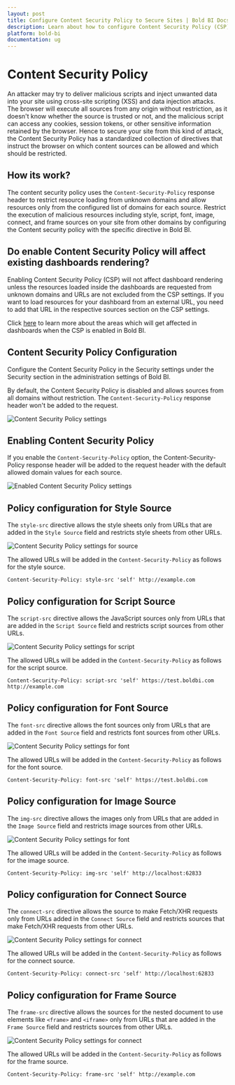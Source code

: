 ```yaml
---
layout: post
title: Configure Content Security Policy to Secure Sites | Bold BI Docs
description: Learn about how to configure Content Security Policy (CSP) settings to secure sites in the Bold BI embedded application.
platform: bold-bi
documentation: ug
---
```


# Content Security Policy

An attacker may try to deliver malicious scripts and inject unwanted data into your site using cross-site scripting (XSS) and data injection attacks. The browser will execute all sources from any origin without restriction, as it doesn't know whether the source is trusted or not, and the malicious script can access any cookies, session tokens, or other sensitive information retained by the browser. Hence to secure your site from this kind of attack, the Content Security Policy has a standardized collection of directives that instruct the browser on which content sources can be allowed and which should be restricted.

## How its work?

The content security policy uses the `Content-Security-Policy` response header to restrict resource loading from unknown domains and allow resources only from the configured list of domains for each source. Restrict the execution of malicious resources including style, script, font, image, connect, and frame sources on your site from other domains by configuring the Content security policy with the specific directive in Bold BI.

## Do enable Content Security Policy will affect existing dashboards rendering?

Enabling Content Security Policy (CSP) will not affect dashboard rendering unless the resources loaded inside the dashboards are requested from unknown domains and URLs are not excluded from the CSP settings. If you want to load resources for your dashboard from an external URL, you need to add that URL in the respective sources section on the CSP settings.

Click [here](/embedded-bi/faq/how-will-the-dashboard-get-affected-while-csp-enabled/) to learn more about the areas which will get affected in dashboards when the CSP is enabled in Bold BI.

## Content Security Policy Configuration

Configure the Content Security Policy in the Security settings under the Security section in the administration settings of Bold BI.

By default, the Content Security Policy is disabled and allows sources from all domains without restriction. The `Content-Security-Policy` response header won't be added to the request.

![Content Security Policy settings](/static/assets/embedded/security-configuration/images/csp-settings.png#width=55%)

## Enabling Content Security Policy

If you enable the `Content-Security-Policy` option, the Content-Security-Policy response header will be added to the request header with the default allowed domain values for each source.

![Enabled Content Security Policy settings](/static/assets/embedded/security-configuration/images/enable-csp.png#width=55%)

## Policy configuration for Style Source

The `style-src` directive allows the style sheets only from URLs that are added in the `Style Source` field and restricts style sheets from other URLs.

![Content Security Policy settings for source](/static/assets/embedded/security-configuration/images/csp-source.png)

The allowed URLs will be added in the `Content-Security-Policy` as follows for the style source.

`Content-Security-Policy: style-src 'self' http://example.com`


## Policy configuration for Script Source

The `script-src` directive allows the JavaScript sources only from URLs that are added in the `Script Source` field and restricts script sources from other URLs.

![Content Security Policy settings for script](/static/assets/embedded/security-configuration/images/csp-script.png)

The allowed URLs will be added in the `Content-Security-Policy` as follows for the script source.

`Content-Security-Policy: script-src 'self' https://test.boldbi.com http://example.com`


## Policy configuration for Font Source

The `font-src` directive allows the font sources only from URLs that are added in the `Font Source` field and restricts font sources from other URLs.

![Content Security Policy settings for font](/static/assets/embedded/security-configuration/images/csp-font.png)

The allowed URLs will be added in the `Content-Security-Policy` as follows for the font source.

`Content-Security-Policy: font-src 'self' https://test.boldbi.com`


## Policy configuration for Image Source

The `img-src` directive allows the images only from URLs that are added in the `Image Source` field and restricts image sources from other URLs.

![Content Security Policy settings for font](/static/assets/embedded/security-configuration/images/csp-image.png)

The allowed URLs will be added in the `Content-Security-Policy` as follows for the image source.

`Content-Security-Policy: img-src 'self' http://localhost:62833`


## Policy configuration for Connect Source

The `connect-src` directive allows the source to make Fetch/XHR requests only from URLs added in the `Connect Source` field and restricts sources that make Fetch/XHR requests from other URLs.

![Content Security Policy settings for connect](/static/assets/embedded/security-configuration/images/csp-connect.png)

The allowed URLs will be added in the `Content-Security-Policy` as follows for the connect source.

`Content-Security-Policy: connect-src 'self' http://localhost:62833`


## Policy configuration for Frame Source

The `frame-src` directive allows the sources for the nested document to use elements like `<frame>` and `<iframe>` only from URLs that are added in the `Frame Source` field and restricts sources from other URLs.

![Content Security Policy settings for connect](/static/assets/embedded/security-configuration/images/csp-frame.png)

The allowed URLs will be added in the `Content-Security-Policy` as follows for the frame source.

`Content-Security-Policy: frame-src 'self' http://example.com`